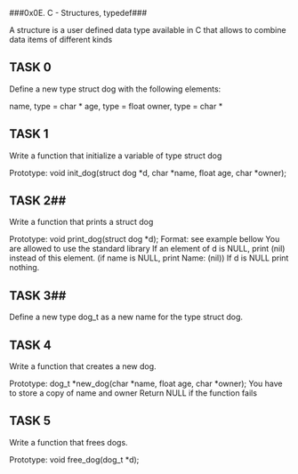 ###0x0E. C - Structures, typedef###

A structure is a user defined data type available
in C that allows to combine data items of
different kinds

## TASK 0 ##

Define a new type struct dog with the following elements:

name, type = char *
age, type = float
owner, type = char *

## TASK 1 ##

Write a function that initialize a variable of type struct dog

Prototype: void init_dog(struct dog *d, char *name, float age, char *owner);

## TASK 2##

Write a function that prints a struct dog

Prototype: void print_dog(struct dog *d);
Format: see example bellow
You are allowed to use the standard library
If an element of d is NULL, print (nil) instead of this element. (if name is NULL, print Name: (nil))
If d is NULL print nothing.

## TASK 3##
Define a new type dog_t as a new name for the type struct dog.

## TASK 4 ##

Write a function that creates a new dog.

Prototype: dog_t *new_dog(char *name, float age, char *owner);
You have to store a copy of name and owner
Return NULL if the function fails

## TASK 5 ##

Write a function that frees dogs.

Prototype: void free_dog(dog_t *d);